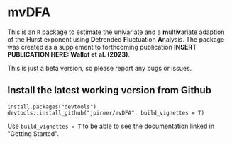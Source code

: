 # mvDFA
This is an `R` package to estimate the univariate and a **m**ulti**v**ariate adaption of the Hurst exponent using **D**etrended **F**luctuation **A**nalysis. The package was created as a supplement to forthcoming publication **INSERT PUBLICATION HERE: Wallot et al. (2023)**. 

This is just a beta version, so please report any bugs or issues.

## Install the latest working version from Github
```{r}
install.packages("devtools")
devtools::install_github("jpirmer/mvDFA", build_vignettes = T)
```
Use `build_vignettes = T` to be able to see the documentation linked in "Getting Started". 


